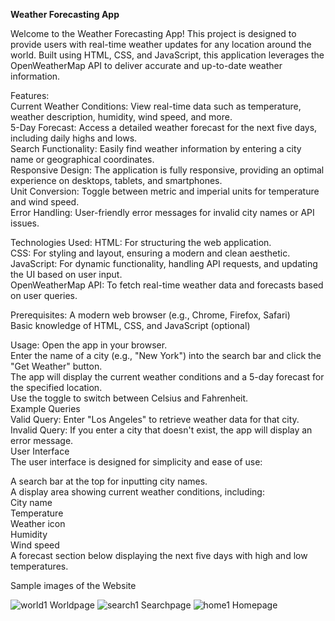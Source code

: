 **Weather Forecasting App**


Welcome to the Weather Forecasting App! This project is designed to provide users with real-time weather updates for any location around the world. Built using HTML, CSS, and JavaScript, this application leverages the OpenWeatherMap API to deliver accurate and up-to-date weather information.

Features:</br>
Current Weather Conditions: View real-time data such as temperature, weather description, humidity, wind speed, and more.</br>
5-Day Forecast: Access a detailed weather forecast for the next five days, including daily highs and lows.</br>
Search Functionality: Easily find weather information by entering a city name or geographical coordinates.</br>
Responsive Design: The application is fully responsive, providing an optimal experience on desktops, tablets, and smartphones.</br>
Unit Conversion: Toggle between metric and imperial units for temperature and wind speed.</br>
Error Handling: User-friendly error messages for invalid city names or API issues.</br>

Technologies Used:
HTML: For structuring the web application.</br>
CSS: For styling and layout, ensuring a modern and clean aesthetic.</br>
JavaScript: For dynamic functionality, handling API requests, and updating the UI based on user input.</br>
OpenWeatherMap API: To fetch real-time weather data and forecasts based on user queries.</br>


Prerequisites:
A modern web browser (e.g., Chrome, Firefox, Safari)</br>
Basic knowledge of HTML, CSS, and JavaScript (optional)</br>

Usage:
Open the app in your browser.</br>
Enter the name of a city (e.g., "New York") into the search bar and click the "Get Weather" button.</br>
The app will display the current weather conditions and a 5-day forecast for the specified location.</br>
Use the toggle to switch between Celsius and Fahrenheit.</br>
Example Queries</br>
Valid Query: Enter "Los Angeles" to retrieve weather data for that city.</br>
Invalid Query: If you enter a city that doesn't exist, the app will display an error message.</br>
User Interface</br>
The user interface is designed for simplicity and ease of use:

A search bar at the top for inputting city names.</br>
A display area showing current weather conditions, including:</br>
City name</br>
Temperature</br>
Weather icon</br>
Humidity</br>
Wind speed</br>
A forecast section below displaying the next five days with high and low temperatures.</br>

Sample images of the Website

![world1](https://github.com/user-attachments/assets/63ed58c2-ff00-4668-8670-e72cd13c716d)
Worldpage
![search1](https://github.com/user-attachments/assets/628124bf-0dcd-4064-9482-c6cf4ab5cb39)
Searchpage
![home1](https://github.com/user-attachments/assets/87758ab8-c105-4972-92b6-91a1e490aee1)
Homepage
